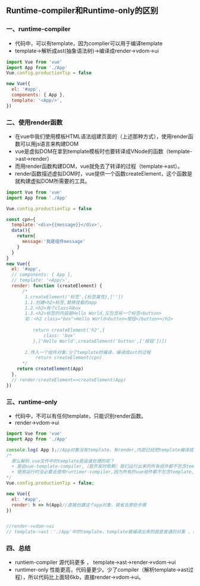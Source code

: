 ## Runtime-compiler和Runtime-only的区别

### 一、**runtime-compiler**

+ 代码中，可以有template，因为complier可以用于编译template
+ template->解析成ast(抽象语法树)->编译成render->vdom->ui

```js
import Vue from 'vue'
import App from './App'
Vue.config.productionTip = false

new Vue({
  el: '#app',
  components: { App },
  template: '<App/>',
})

```

### 二、使用render函数

+ 在vue中我们使用模板HTML语法组建页面的（上述那种方式），使用render函数可以用js语言来构建DOM
+ vue是虚拟DOM在拿到template模板时也要转译成VNode的函数（template->ast->render）
+ 而用render函数构建DOM，vue就免去了转译的过程（template->ast）。
+ render函数描述虚拟DOM时，vue提供一个函数createElement，这个函数是就构建虚拟DOM所需要的工具。

```js
import Vue from 'vue'
import App from './App'

Vue.config.productionTip = false

const cpn={
  template:'<div>{{message}}</div>',
  data(){
    return{
      message:'我是组件message'
    }
  }
}
new Vue({
  el: '#app',
  // components: { App },
  // template: '<App/>',
  render: function (createElement) {
      /*
       1.createElement('标签',{标签属性},[''])
       1.1.创建<h2>标签,替换挂载的app
       1.2.<h2>有个class叫box
       1.3.<h2>标签的内容是Hello World,又包含另一个标签<button>
       如：<h2 class="box">Hello World<button>按钮</button></h2>
       
          return createElement('h2',{
              class: 'box'
          },['Hello World',createElement('button',['按钮'])])
          
       2.传入一个组件对象:少了template的编译，编译成ast的过程
           return createElement(cpn)
      */  
    return createElement(App)
  },
  // render:createElement=>createElement(App)
})

```

### 三、runtime-only

+ 代码中，不可以有任何template，只能识别render函数。
+ render->vdom->ui

```js
import Vue from 'vue'
import App from './App'

console.log( App );//App对象没有template，有render,内部已经把template编译成了render
/*
  那么解析.vue文件中的template是由谁处理的呢？
  + 是由vue-template-compiler,（是开发时依赖）我们运行出来的所有组件都不包含template，所有的组件都被渲染成render函数.
  + 使用运行时没必要去使用runtimer-compiler,因为所有的vue组件都不包含template,包含的都是render函数，使用runtimer-only
*/
Vue.config.productionTip = false;

new Vue({
  el: '#app',
  render: h => h(App)//直接创建这个app对象，就省去那些步骤
})


//render->vdom->ui
// template->ast：'./App'中的template，template被编译出来的就是普通的对象 ，普通对象已经将template渲染成render函数。App对象没有template

```



### 四、总结

+ runtiem-compiler 源代码更多 ， template->ast->render->vdom->ui
+ runtimer-only  性能更高，代码量更少。少了compiler（解析template->ast过程），所以代码比上面轻6kb，直接render->vdom->ui。

